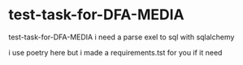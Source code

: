 # test-task-for-DFA-MEDIA
test-task-for-DFA-MEDIA i need a parse exel to sql with sqlalchemy

i use poetry here but i made a requirements.tst for you if it need

